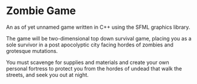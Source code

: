 # Zombie Game

An as of yet unnamed game written in C++ using the SFML graphics library.

The game will be two-dimensional top down survival game, placing you as a sole survivor in a post apocolyptic city facing hordes of zombies and grotesque mutations. 

You must scavenge for supplies and materials and create your own personal fortress to protect you from the hordes of undead that walk the streets, and seek you out at night.
